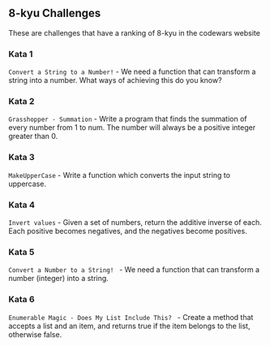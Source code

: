 ## 8-kyu Challenges

These are challenges that have a ranking of 8-kyu in the codewars website

### Kata 1

`Convert a String to a Number!` - We need a function that can transform a string into a number.
What ways of achieving this do you know?

### Kata 2

`Grasshopper - Summation` - Write a program that finds the summation of every number from 1 to num.
The number will always be a positive integer greater than 0.

### Kata 3

`MakeUpperCase` - Write a function which converts the input string to uppercase.

### Kata 4

`Invert values` - Given a set of numbers, return the additive inverse of each. 
Each positive becomes negatives, and the negatives become positives.

### Kata 5

`Convert a Number to a String!
` - We need a function that can transform a number (integer) into a string.

### Kata 6

`Enumerable Magic - Does My List Include This?
` - Create a method that accepts a list and an item, and returns true if the item belongs to the list, otherwise false.


